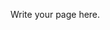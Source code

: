 <!--
.. title: trying
.. slug: experimental
.. date: 2019-01-01 20:13:02 UTC-05:00
.. tags: 
.. category: 
.. link: 
.. description: 
.. type: text
-->

Write your page here.
